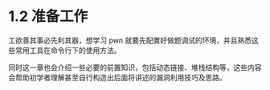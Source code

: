 # 1.2 准备工作

工欲善其事必先利其器，想学习 pwn 就要先配置好做题调试的环境，并且熟悉这些常用工具在命令行下的使用方法。

同时这一章也会介绍一些必要的前置知识，包括动态链接、堆栈结构等，这些内容会帮助初学者理解甚至自行构造出后面将讲述的漏洞利用技巧及思路。

